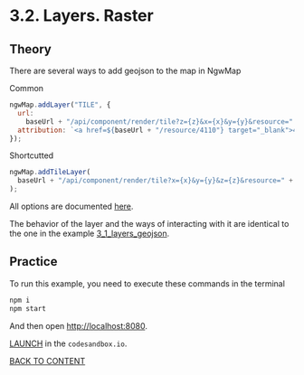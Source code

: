 # 3.2. Layers. Raster

## Theory

There are several ways to add geojson to the map in NgwMap

Common

```javascript
ngwMap.addLayer("TILE", {
  url:
    baseUrl + "/api/component/render/tile?z={z}&x={x}&y={y}&resource=" + 4111,
  attribution: `<a href=${baseUrl + "/resource/4110"} target="_blank">4111</a>`,
});
```

Shortcutted

```javascript
ngwMap.addTileLayer(
  baseUrl + "/api/component/render/tile?x={x}&y={y}&z={z}&resource=" + 4117
);
```

All options are documented [here](https://code-api.nextgis.com/interfaces/ngw_map.RasterAdapterOptions.html).

The behavior of the layer and the ways of interacting with it are identical to the one in the example [3_1_layers_geojson](tutorials/3_1_layers_geojson/README.md).

## Practice

To run this example, you need to execute these commands in the terminal

```bash
npm i
npm start
```

And then open [http://localhost:8080](http://localhost:8080).

[LAUNCH](https://githubbox.com/nextgis/ngf-tutorial/tree/master/tutorials/3_2_layers_raster) in the `codesandbox.io`.

[BACK TO CONTENT](../../README.md)
